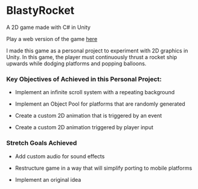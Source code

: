# BlastyRocket
A 2D game made with C# in Unity

<p>Play a web version of the game <a href="https://www.gamebucket.io/game/09f5ab9c-c750-4c66-b520-ab34b71249cc" target="_blank">here</a>

I made this game as a personal project to experiment with 2D  graphics in Unity.
In this game, the player must continuously thrust a rocket ship upwards while dodging platforms and popping balloons.



### Key Objectives of Achieved in this Personal Project:

- Implement an infinite scroll system with a repeating background

- Implement an Object Pool for platforms that are randomly generated

- Create a custom 2D animation that is triggered by an event

- Create a custom 2D animation triggered by player input


### Stretch Goals Achieved
- Add custom audio for sound effects

- Restructure game in a way that will simplify porting to mobile platforms

- Implement an original idea
